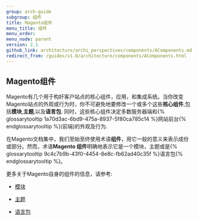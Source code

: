 ```yaml
---
group: arch-guide
subgroup: 组件
title: Magento组件
menu_title: 组件
menu_order:
menu_node: parent
version: 2.1
github_link: architecture/archi_perspectives/components/AComponents.md
redirect_from: /guides/v1.0/architecture/components/AComponents.html
---
```


## Magento组件

Magento有几个用于构奸客户站点的核心组件，应用，和集成系统。当你改变Magento站点的外观或行为时，你不可避免地要修改一个或多个这些<b>核心组件</b>,包括<b>模块</b>,<b>主题</b>,以及<b>语言包</b>. 同时，这些核心组件决定多数服务器端和{% glossarytooltip 1a70d3ac-6bd9-475a-8937-5f80ca785c14 %}网站前台{% endglossarytooltip %}(前端)的外观及行为.

<div class="bs-callout bs-callout-info" id="info">
  <p>在Magento文档集中，我们至始至终使用术语<b>组件</b>，用它一般的意义来表示成份或部分。然而，术语<b>Magento 组件</b>明确地表示它是一个模块，主题或是{% glossarytooltip 9c4c7b9b-43f0-4454-8e8c-fb62ad40c35f %}语言包{% endglossarytooltip %}。</p>
</div>

更多关于Magento自身的组件的信息，请参考:

* <a href="{{ page.baseurl }}/architecture/archi_perspectives/components/modules/mod_intro.html">模块</a>

* <a href="{{ page.baseurl }}/frontend-dev-guide/themes/theme-overview.html">主题</a>

* <a href="{{ page.baseurl }}/frontend-dev-guide/translations/xlate.html#m2devgde-xlate-languagepack">语言包</a>
